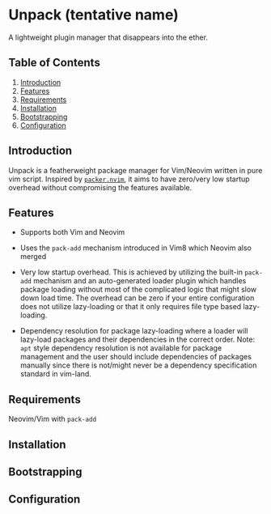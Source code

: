 # Unpack (tentative name)

A lightweight plugin manager that disappears into the ether.

## Table of Contents

1. [Introduction](#introduction)
2. [Features](#features)
3. [Requirements](#requirements)
4. [Installation](#installation)
5. [Bootstrapping](#bootstrapping)
6. [Configuration](#configuration)

## Introduction

Unpack is a featherweight package manager for Vim/Neovim written in pure vim
script. Inspired by [`packer.nvim`](https://github.com/wbthomason/packer.nvim),
it aims to have zero/very low startup overhead without compromising the features
available.

## Features

- Supports both Vim and Neovim

- Uses the `pack-add` mechanism introduced in Vim8 which Neovim also merged

- Very low startup overhead. This is achieved by utilizing the built-in
  `pack-add` mechanism and an auto-generated loader plugin which handles package
  loading without most of the complicated logic that might slow down load time.
  The overhead can be zero if your entire configuration does not utilize
  lazy-loading or that it only requires file type based lazy-loading. 

- Dependency resolution for package lazy-loading where a loader will lazy-load
  packages and their dependencies in the correct order. Note: `apt` style
  dependency resolution is not available for package management and the user
  should include dependencies of packages manually since there is not/might
  never be a dependency specification standard in vim-land.

## Requirements

Neovim/Vim with `pack-add`

## Installation

## Bootstrapping

## Configuration
